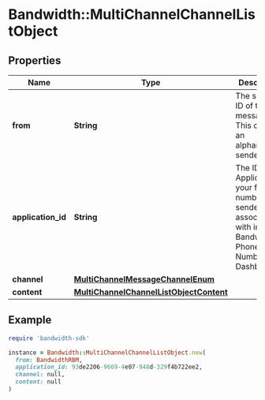 # Bandwidth::MultiChannelChannelListObject

## Properties

| Name | Type | Description | Notes |
| ---- | ---- | ----------- | ----- |
| **from** | **String** | The sender ID of the message. This could be an alphanumeric sender ID. |  |
| **application_id** | **String** | The ID of the Application your from number or senderId is associated with in the Bandwidth Phone Number Dashboard. |  |
| **channel** | [**MultiChannelMessageChannelEnum**](MultiChannelMessageChannelEnum.md) |  |  |
| **content** | [**MultiChannelChannelListObjectContent**](MultiChannelChannelListObjectContent.md) |  |  |

## Example

```ruby
require 'bandwidth-sdk'

instance = Bandwidth::MultiChannelChannelListObject.new(
  from: BandwidthRBM,
  application_id: 93de2206-9669-4e07-948d-329f4b722ee2,
  channel: null,
  content: null
)
```

